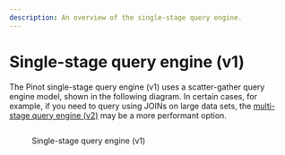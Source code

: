 ```yaml
---
description: An overview of the single-stage query engine.
---
```


# Single-stage query engine (v1)

The Pinot single-stage query engine (v1) uses a scatter-gather query engine model, shown in the following diagram. In certain cases, for example, if you need to query using JOINs on large data sets, the [multi-stage query engine (v2)](multi-stage-engine.md) may be a more performant option.

<figure><img src="../.gitbook/assets/Multi-Stage-Pinot-Query-Engine-v1 (2).png" alt=""><figcaption><p>Single-stage query engine (v1)</p></figcaption></figure>
